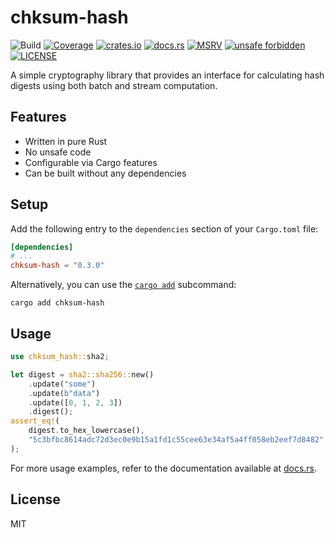 # chksum-hash

![Build](https://img.shields.io/github/actions/workflow/status/ferric-bytes/chksum-hash/rust.yml?branch=master&style=flat-square&logo=github "Build")
[![Coverage](https://img.shields.io/codecov/c/gh/ferric-bytes/chksum-hash?style=flat-square&logo=codecov "Coverage")](https://app.codecov.io/gh/ferric-bytes/chksum-hash)
[![crates.io](https://img.shields.io/crates/v/chksum-hash?style=flat-square&logo=rust "crates.io")](https://crates.io/crates/chksum-hash)
[![docs.rs](https://img.shields.io/docsrs/chksum-hash?style=flat-square&logo=docsdotrs "docs.rs")](https://docs.rs/chksum-hash)
[![MSRV](https://img.shields.io/badge/MSRV-1.59.0-informational?style=flat-square "MSRV")](https://github.com/ferric-bytes/chksum-hash/blob/master/Cargo.toml)
[![unsafe forbidden](https://img.shields.io/badge/unsafe-forbidden-success.svg?style=flat-square "unsafe forbidden")](https://github.com/rust-secure-code/safety-dance)
[![LICENSE](https://img.shields.io/github/license/ferric-bytes/chksum-hash?style=flat-square "LICENSE")](https://github.com/ferric-bytes/chksum-hash/blob/master/LICENSE)

A simple cryptography library that provides an interface for calculating hash digests using both batch and stream computation.

## Features

- Written in pure Rust
- No unsafe code
- Configurable via Cargo features
- Can be built without any dependencies

## Setup

Add the following entry to the `dependencies` section of your `Cargo.toml` file:

```toml
[dependencies]
# ...
chksum-hash = "0.3.0"
```

Alternatively, you can use the [`cargo add`](https://doc.rust-lang.org/cargo/commands/cargo-add.html) subcommand:

```shell
cargo add chksum-hash
```

## Usage

```rust
use chksum_hash::sha2;

let digest = sha2::sha256::new()
    .update("some")
    .update(b"data")
    .update([0, 1, 2, 3])
    .digest();
assert_eq!(
    digest.to_hex_lowercase(),
    "5c3bfbc8614adc72d3ec0e9b15a1fd1c55cee63e34af5a4ff058eb2eef7d8482"
);
```

For more usage examples, refer to the documentation available at [docs.rs](https://docs.rs/chksum-hash).

## License

MIT
